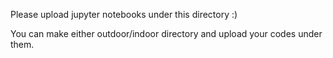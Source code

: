Please upload jupyter notebooks under this directory :)

You can make either outdoor/indoor directory and upload your codes under them.
